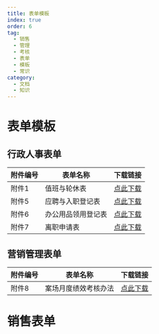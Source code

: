 ```yaml
---
title: 表单模板
index: true
order: 6
tag:
  - 销售
  - 管理
  - 考核
  - 表单
  - 模板
  - 常识
category:
  - 文档
  - 知识
---
```


# 表单模板

## 行政人事表单

| 附件编号 | 表单名称 | 下载链接 |
| -------- | ------- | ------- |
| 附件1 | 值班与轮休表 | [点此下载](https://pan.811520.xyz/daoyi/附件1：值班与轮休表.xlsx) |
| 附件5 | 应聘与入职登记表 | [点此下载](https://pan.811520.xyz/daoyi/附件5：应聘与入职登记表.docx) |
| 附件6 | 办公用品领用登记表 | [点此下载](https://pan.811520.xyz/daoyi/附件6：办公用品领用登记表.xlsx) |
| 附件7 | 离职申请表 | [点此下载](https://pan.811520.xyz/daoyi/附件7：离职申请表.docx) |

## 营销管理表单

| 附件编号 | 表单名称 | 下载链接 |
| -------- | ------- | ------- |
| 附件8 | 案场月度绩效考核办法 | [点此下载](https://pan.811520.xyz/daoyi/附件8：案场月度绩效考核办法.docx) |

# 销售表单
